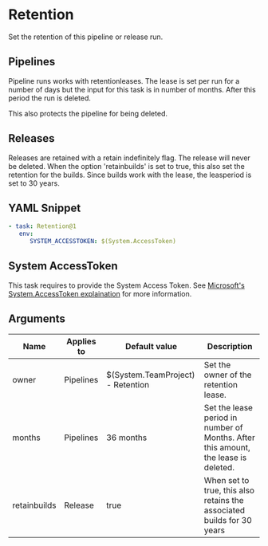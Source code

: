 # Retention

Set the retention of this pipeline or release run.

## Pipelines

Pipeline runs works with retentionleases. The lease is set per run for a number of days but the input for this task is in number of months. After this period the run is deleted.

This also protects the pipeline for being deleted.

## Releases

Releases are retained with a retain indefinitely flag. The release will never be deleted.
When the option 'retainbuilds' is set to true, this also set the retention for the builds. Since builds work with the lease, the leasperiod is set to 30 years.

## YAML Snippet

```yaml
- task: Retention@1
   env:
      SYSTEM_ACCESSTOKEN: $(System.AccessToken)
```

## System AccessToken

This task requires to provide the System Access Token. See [Microsoft's System.AccessToken explaination](https://docs.microsoft.com/en-us/azure/devops/pipelines/build/variables?view=azure-devops&tabs=classic#systemaccesstoken) for more information.

## Arguments

| Name         | Applies to | Default value                     | Description                                                                        |
| ------------ | ---------- | --------------------------------- | ---------------------------------------------------------------------------------- |
| owner        | Pipelines  | $(System.TeamProject) - Retention | Set the owner of the retention lease.                                              |
| months       | Pipelines  | 36 months                         | Set the lease period in number of Months. After this amount, the lease is deleted. |
| retainbuilds | Release    | true                              | When set to true, this also retains the associated builds for 30 years             |
